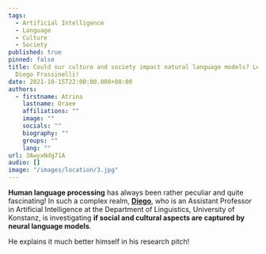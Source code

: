 ```yaml
---
tags:
  - Artificial Intelligence
  - Language
  - Culture
  - Society
published: true
pinned: false
title: Could our culture and society impact natural language models? Let's ask
  Diego Frassinelli!
date: 2021-10-15T22:00:00.000+00:00
authors:
  - firstname: Atrina
    lastname: Oraee
    affiliations: ""
    image: ""
    socials: ""
    biography: ""
    groups: ""
    lang: ""
url: 3AwyxNdg71A
audio: []
image: "/images/location/3.jpg"
---
```


**Human language processing** has always been rather peculiar and quite fascinating! In such a complex realm, [**Diego**](/fellows#frassinelli "Diego Frassinelli"), who is an Assistant Professor in Artificial Intelligence at the Department of Linguistics, University of Konstanz, is investigating **if social and cultural aspects are captured by neural language models**.

He explains it much better himself in his research pitch!
